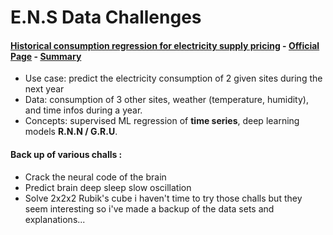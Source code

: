 # E.N.S Data Challenges

#### [Historical consumption regression for electricity supply pricing](https://github.com/obrunet/E.N.S_Data_Challenges/blob/master/Historical-consumption-regression-for-electricity-supply-pricing-master/README.md) - [Official Page](https://challengedata.ens.fr/challenges/12) - [Summary](https://github.com/obrunet/E.N.S_Data_Challenges/blob/master/Historical-consumption-regression-for-electricity-supply-pricing-master/project/Challenge%20data.pdf)
* Use case: predict the electricity consumption of 2 given sites during the next year
* Data: consumption of 3 other sites, weather (temperature, humidity), and time infos during a year.
* Concepts: supervised ML regression of __time series__, deep learning models __R.N.N / G.R.U__. 

#### Back up of various challs :
- Crack the neural code of the brain
- Predict brain deep sleep slow oscillation
- Solve 2x2x2 Rubik's cube
i haven't time to try those challs but they seem interesting so i've made a backup of the data sets and explanations...
